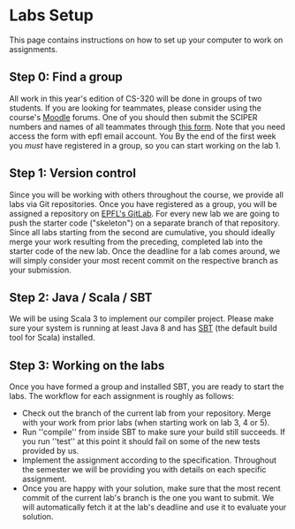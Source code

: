 # Labs Setup

This page contains instructions on how to set up your computer to work on assignments.


## Step 0: Find a group

All work in this year's edition of CS-320 will be done in groups of two students.
If you are looking for teammates, please consider using the course's [Moodle](https://moodle.epfl.ch/course/view.php?id=4241) forums.
One of you should then submit the SCIPER numbers and names of all teammates through [this form](https://docs.google.com/forms/d/18-NX9JvzAVcyUwLruJ-rbkqGD-1qD8EYS_uqAFkC6NQ/edit). Note that you need access the form with epfl email account. You
By the end of the first week you *must* have registered in a group, so you can start working on the lab 1.


## Step 1: Version control 

Since you will be working with others throughout the course, we provide all labs via Git repositories.
Once you have registered as a group, you will be assigned a repository on [EPFL's GitLab](https://gitlab.epfl.ch/).
For every new lab we are going to push the starter code ("skeleton") on a separate branch of that repository.
Since all labs starting from the second are cumulative, you should ideally merge your work resulting from the preceding, completed lab into the starter code of the new lab.
Once the deadline for a lab comes around, we will simply consider your most recent commit on the respective branch as your submission.


## Step 2: Java / Scala / SBT 

We will be using Scala 3 to implement our compiler project.
Please make sure your system is running at least Java 8 and has [SBT](http://www.scala-sbt.org/) (the default build tool for Scala) installed.


## Step 3: Working on the labs 

Once you have formed a group and installed SBT, you are ready to start the labs. The workflow for each assignment is roughly as follows:
  * Check out the branch of the current lab from your repository. Merge with your work from prior labs (when starting work on lab 3, 4 or 5).
  * Run ''compile'' from inside SBT to make sure your build still succeeds. If you run ''test'' at this point it should fail on some of the new tests provided by us.
  * Implement the assignment according to the specification. Throughout the semester we will be providing you with details on each specific assignment.
  * Once you are happy with your solution, make sure that the most recent commit of the current lab's branch is the one you want to submit. We will automatically fetch it at the lab's deadline and use it to evaluate your solution.
